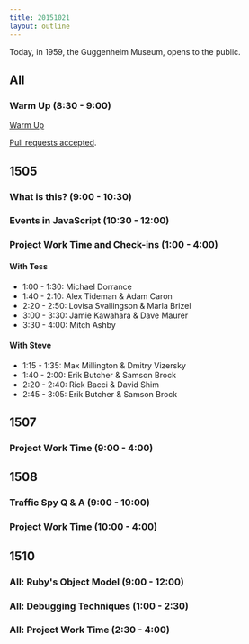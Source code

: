 ```yaml
---
title: 20151021
layout: outline
---
```


Today, in 1959, the Guggenheim Museum, opens to the public.

## All

### Warm Up (8:30 - 9:00)

[Warm Up](https://thewarmup.herokuapp.com)

[Pull requests accepted](https://github.com/mikedao/the-warm-up).


## 1505

### What is this? (9:00 - 10:30)

### Events in JavaScript (10:30 - 12:00)

### Project Work Time and Check-ins (1:00 - 4:00)

#### With Tess

* 1:00 - 1:30: Michael Dorrance
* 1:40 - 2:10: Alex Tideman & Adam Caron
* 2:20 - 2:50: Lovisa Svallingson & Marla Brizel
* 3:00 - 3:30: Jamie Kawahara & Dave Maurer
* 3:30 - 4:00: Mitch Ashby

#### With Steve

* 1:15 - 1:35: Max Millington & Dmitry Vizersky
* 1:40 - 2:00: Erik Butcher & Samson Brock
* 2:20 - 2:40: Rick Bacci & David Shim
* 2:45 - 3:05: Erik Butcher & Samson Brock

## 1507

### Project Work Time (9:00 - 4:00)


## 1508

### Traffic Spy Q & A (9:00 - 10:00)

### Project Work Time (10:00 - 4:00)


## 1510

### All: Ruby's Object Model (9:00 - 12:00)

### All: Debugging Techniques (1:00 - 2:30)

### All: Project Work Time (2:30 - 4:00)
